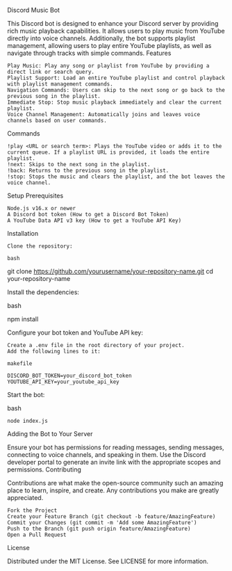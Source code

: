 Discord Music Bot

This Discord bot is designed to enhance your Discord server by providing rich music playback capabilities. It allows users to play music from YouTube directly into voice channels. Additionally, the bot supports playlist management, allowing users to play entire YouTube playlists, as well as navigate through tracks with simple commands.
Features

    Play Music: Play any song or playlist from YouTube by providing a direct link or search query.
    Playlist Support: Load an entire YouTube playlist and control playback with playlist management commands.
    Navigation Commands: Users can skip to the next song or go back to the previous song in the playlist.
    Immediate Stop: Stop music playback immediately and clear the current playlist.
    Voice Channel Management: Automatically joins and leaves voice channels based on user commands.

Commands

    !play <URL or search term>: Plays the YouTube video or adds it to the current queue. If a playlist URL is provided, it loads the entire playlist.
    !next: Skips to the next song in the playlist.
    !back: Returns to the previous song in the playlist.
    !stop: Stops the music and clears the playlist, and the bot leaves the voice channel.

Setup
Prerequisites

    Node.js v16.x or newer
    A Discord bot token (How to get a Discord Bot Token)
    A YouTube Data API v3 key (How to get a YouTube API Key)

Installation

    Clone the repository:

    bash

git clone https://github.com/yourusername/your-repository-name.git
cd your-repository-name

Install the dependencies:

bash

npm install

Configure your bot token and YouTube API key:

    Create a .env file in the root directory of your project.
    Add the following lines to it:

    makefile

    DISCORD_BOT_TOKEN=your_discord_bot_token
    YOUTUBE_API_KEY=your_youtube_api_key

Start the bot:

bash

    node index.js

Adding the Bot to Your Server

Ensure your bot has permissions for reading messages, sending messages, connecting to voice channels, and speaking in them. Use the Discord developer portal to generate an invite link with the appropriate scopes and permissions.
Contributing

Contributions are what make the open-source community such an amazing place to learn, inspire, and create. Any contributions you make are greatly appreciated.

    Fork the Project
    Create your Feature Branch (git checkout -b feature/AmazingFeature)
    Commit your Changes (git commit -m 'Add some AmazingFeature')
    Push to the Branch (git push origin feature/AmazingFeature)
    Open a Pull Request

License

Distributed under the MIT License. See LICENSE for more information.
